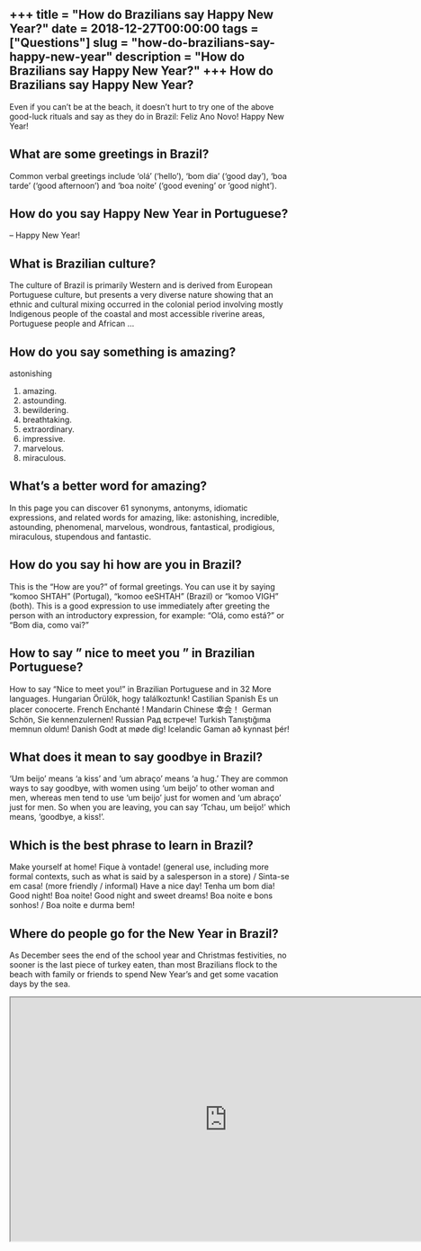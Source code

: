 +++
title = "How do Brazilians say Happy New Year?"
date = 2018-12-27T00:00:00
tags = ["Questions"]
slug = "how-do-brazilians-say-happy-new-year"
description = "How do Brazilians say Happy New Year?"
+++
How do Brazilians say Happy New Year?
-------------------------------------

Even if you can’t be at the beach, it doesn’t hurt to try one of the above good-luck rituals and say as they do in Brazil: Feliz Ano Novo! Happy New Year!

What are some greetings in Brazil?
----------------------------------

Common verbal greetings include ‘olá’ (‘hello’), ‘bom dia’ (‘good day’), ‘boa tarde’ (‘good afternoon’) and ‘boa noite’ (‘good evening’ or ‘good night’).

How do you say Happy New Year in Portuguese?
--------------------------------------------

– Happy New Year!

What is Brazilian culture?
--------------------------

The culture of Brazil is primarily Western and is derived from European Portuguese culture, but presents a very diverse nature showing that an ethnic and cultural mixing occurred in the colonial period involving mostly Indigenous people of the coastal and most accessible riverine areas, Portuguese people and African …

How do you say something is amazing?
------------------------------------

astonishing

1. amazing.
2. astounding.
3. bewildering.
4. breathtaking.
5. extraordinary.
6. impressive.
7. marvelous.
8. miraculous.

What’s a better word for amazing?
---------------------------------

In this page you can discover 61 synonyms, antonyms, idiomatic expressions, and related words for amazing, like: astonishing, incredible, astounding, phenomenal, marvelous, wondrous, fantastical, prodigious, miraculous, stupendous and fantastic.

How do you say hi how are you in Brazil?
----------------------------------------

This is the “How are you?” of formal greetings. You can use it by saying “komoo SHTAH” (Portugal), “komoo eeSHTAH” (Brazil) or “komoo VIGH” (both). This is a good expression to use immediately after greeting the person with an introductory expression, for example: “Olá, como está?” or “Bom dia, como vai?”

How to say ” nice to meet you ” in Brazilian Portuguese?
--------------------------------------------------------

How to say “Nice to meet you!” in Brazilian Portuguese and in 32 More languages. Hungarian Örülök, hogy találkoztunk! Castilian Spanish Es un placer conocerte. French Enchanté ! Mandarin Chinese 幸会！ German Schön, Sie kennenzulernen! Russian Рад встрече! Turkish Tanıştığıma memnun oldum! Danish Godt at møde dig! Icelandic Gaman að kynnast þér!

What does it mean to say goodbye in Brazil?
-------------------------------------------

‘Um beijo’ means ‘a kiss’ and ‘um abraço’ means ‘a hug.’ They are common ways to say goodbye, with women using ‘um beijo’ to other woman and men, whereas men tend to use ‘um beijo’ just for women and ‘um abraço’ just for men. So when you are leaving, you can say ‘Tchau, um beijo!’ which means, ‘goodbye, a kiss!’.

Which is the best phrase to learn in Brazil?
--------------------------------------------

Make yourself at home! Fique à vontade! (general use, including more formal contexts, such as what is said by a salesperson in a store) / Sinta-se em casa! (more friendly / informal) Have a nice day! Tenha um bom dia! Good night! Boa noite! Good night and sweet dreams! Boa noite e bons sonhos! / Boa noite e durma bem!

Where do people go for the New Year in Brazil?
----------------------------------------------

As December sees the end of the school year and Christmas festivities, no sooner is the last piece of turkey eaten, than most Brazilians flock to the beach with family or friends to spend New Year’s and get some vacation days by the sea.

<iframe allow="accelerometer; autoplay; clipboard-write; encrypted-media; gyroscope; picture-in-picture" allowfullscreen="" class="__youtube_prefs__  epyt-is-override  no-lazyload" data-no-lazy="1" data-origheight="433" data-origwidth="770" data-skipgform_ajax_framebjll="" height="433" id="_ytid_84461" loading="lazy" src="https://www.youtube.com/embed/uchv5YpWKwk?enablejsapi=1&autoplay=0&cc_load_policy=0&cc_lang_pref=&iv_load_policy=1&loop=0&modestbranding=0&rel=1&fs=1&playsinline=0&autohide=2&theme=dark&color=red&controls=1&" title="YouTube player" width="770"></iframe>